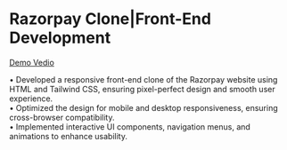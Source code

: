 # Razorpay Clone|Front-End Development
[Demo Vedio](https://drive.google.com/file/d/1XA62kujyxfBbT5rbA1XJgh3eI1oaY2t_/view?usp=sharing)

  • Developed a responsive front-end clone of the Razorpay website using HTML and Tailwind CSS, ensuring pixel-perfect 
 design and smooth user experience.<br>
 • Optimized the design for mobile and desktop responsiveness, ensuring cross-browser compatibility.<br>
 • Implemented interactive UI components, navigation menus, and animations to enhance usability.
